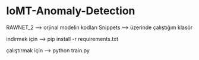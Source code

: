 # IoMT-Anomaly-Detection

RAWNET_2 --> orjinal modelin kodları
Snippets --> üzerinde çalıştığım klasör

indirmek için --> pip install -r requirements.txt

çalıştırmak için --> python train.py
